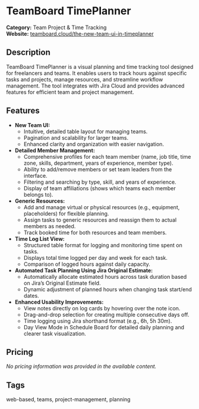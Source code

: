# TeamBoard TimePlanner

**Category:** Team Project & Time Tracking  
**Website:** [teamboard.cloud/the-new-team-ui-in-timeplanner](https://teamboard.cloud/the-new-team-ui-in-timeplanner)

## Description
TeamBoard TimePlanner is a visual planning and time tracking tool designed for freelancers and teams. It enables users to track hours against specific tasks and projects, manage resources, and streamline workflow management. The tool integrates with Jira Cloud and provides advanced features for efficient team and project management.

## Features
- **New Team UI:**
  - Intuitive, detailed table layout for managing teams.
  - Pagination and scalability for larger teams.
  - Enhanced clarity and organization with easier navigation.
- **Detailed Member Management:**
  - Comprehensive profiles for each team member (name, job title, time zone, skills, department, years of experience, member type).
  - Ability to add/remove members or set team leaders from the interface.
  - Filtering and searching by type, skill, and years of experience.
  - Display of team affiliations (shows which teams each member belongs to).
- **Generic Resources:**
  - Add and manage virtual or physical resources (e.g., equipment, placeholders) for flexible planning.
  - Assign tasks to generic resources and reassign them to actual members as needed.
  - Track booked time for both resources and team members.
- **Time Log List View:**
  - Structured table format for logging and monitoring time spent on tasks.
  - Displays total time logged per day and week for each task.
  - Comparison of logged hours against daily capacity.
- **Automated Task Planning Using Jira Original Estimate:**
  - Automatically allocate estimated hours across task duration based on Jira’s Original Estimate field.
  - Dynamic adjustment of planned hours when changing task start/end dates.
- **Enhanced Usability Improvements:**
  - View notes directly on log cards by hovering over the note icon.
  - Drag-and-drop selection for creating multiple consecutive days off.
  - Time logging using Jira shorthand format (e.g., 6h, 5h 30m).
  - Day View Mode in Schedule Board for detailed daily planning and clearer task visualization.

## Pricing
_No pricing information was provided in the available content._

## Tags
web-based, teams, project-management, planning